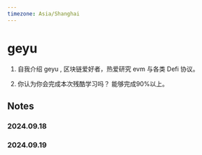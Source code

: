 ```yaml
---
timezone: Asia/Shanghai 
---
```


# geyu

1. 自我介绍
   geyu , 区块链爱好者，热爱研究 evm 与各类 Defi 协议。

2. 你认为你会完成本次残酷学习吗？
   能够完成90%以上。

## Notes

<!-- Content_START -->

### 2024.09.18

### 2024.09.19


<!-- Content_END -->
